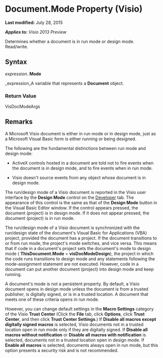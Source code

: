 
# Document.Mode Property (Visio)

 **Last modified:** July 28, 2015

 _**Applies to:** Visio 2013 Preview_

Determines whether a document is in run mode or design mode. Read/write.


## Syntax

 _expression_. **Mode**

 _expression_A variable that represents a  **Document** object.


### Return Value

VisDocModeArgs


## Remarks

A Microsoft Visio document is either in run mode or in design mode, just as a Microsoft Visual Basic form is either running or being designed.

The following are the fundamental distinctions between run mode and design mode:


- ActiveX controls hosted in a document are told not to fire events when the document is in design mode, and to fire events when in run mode.
    
- Visio doesn't source events from any object whose document is in design mode.
    
The run/design mode of a Visio document is reported in the Visio user interface by the  **Design Mode** control on the [Developer](1bdc55f5-8fc7-7257-03d5-c049eceb29ff.md) tab. The appearance of this control is the same as that of the **Design Mode** button in the Visual Basic Editor window. If the control appears pressed, the document (project) is in design mode. If it does not appear pressed, the document (project) is in run mode.

The run/design mode of a Visio document is synchronized with the run/design state of the document's Visual Basic for Applications (VBA) project, provided the document has a project. If the document transitions to or from run mode, the project's mode switches, and vice versa. This means that if code in a document's project sets the document's mode to design mode ( **ThisDocument.Mode** = **visDocModeDesign**), the project in which the code runs transitions to design mode and any statements following the mode-assignment statement are not executed. However, code in a document can put another document (project) into design mode and keep running.

A document's mode is not a persistent property. By default, a Visio document opens in design mode unless the document is from a trusted publisher, is digitally signed, or is in a trusted location. A document that meets one of these criteria opens in run mode.

However, you can change default settings in the  **Macro Settings** category of the Visio **Trust Center** (Click the **File** tab, click **Options**, click  **Trust Center**, and then click  **Trust Center Settings**.) If  **Disable all macros except digitally signed macros** is selected, Visio documents not in a trusted location open in run mode only if they are digitally signed. If **Disable all macros without notification** or **Disable all macros with notification** is selected, documents not in a trusted location open in design mode. If **Enable all macros** is selected, documents always open in run mode, but this option presents a security risk and is not recommended.

